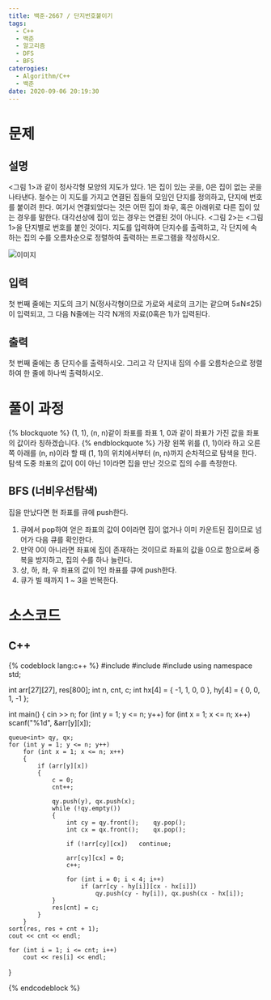 ```yaml
---
title: 백준-2667 / 단지번호붙이기
tags:
  - C++
  - 백준
  - 알고리즘
  - DFS
  - BFS
caterogies:
  - Algorithm/C++
  - 백준
date: 2020-09-06 20:19:30
---
```


# 문제

## 설명
<그림 1>과 같이 정사각형 모양의 지도가 있다.
1은 집이 있는 곳을, 0은 집이 없는 곳을 나타낸다. 철수는 이 지도를 가지고 연결된 집들의 모임인 단지를 정의하고, 단지에 번호를 붙이려 한다. 여기서 연결되었다는 것은 어떤 집이 좌우, 혹은 아래위로 다른 집이 있는 경우를 말한다. 대각선상에 집이 있는 경우는 연결된 것이 아니다. <그림 2>는 <그림 1>을 단지별로 번호를 붙인 것이다.
지도를 입력하여 단지수를 출력하고, 각 단지에 속하는 집의 수를 오름차순으로 정렬하여 출력하는 프로그램을 작성하시오.

![이미지](https://www.acmicpc.net/upload/images/ITVH9w1Gf6eCRdThfkegBUSOKd.png)
<!--more-->

## 입력
첫 번째 줄에는 지도의 크기 N(정사각형이므로 가로와 세로의 크기는 같으며 5≤N≤25)이 입력되고, 그 다음 N줄에는 각각 N개의 자료(0혹은 1)가 입력된다.

## 출력
첫 번째 줄에는 총 단지수를 출력하시오. 그리고 각 단지내 집의 수를 오름차순으로 정렬하여 한 줄에 하나씩 출력하시오.

# 풀이 과정
{% blockquote %}
(1, 1), (n, n)같이 좌표를 좌표
1, 0과 같이 좌표가 가진 값을 좌표의 값이라 칭하겠습니다.
{% endblockquote %}
가장 왼쪽 위를 (1, 1)이라 하고 오른쪽 아래를 (n, n)이라 할 때 (1, 1)의 위치에서부터 (n, n)까지 순차적으로 탐색을 한다.
탐색 도중 좌표의 값이 0이 아닌 1이라면 집을 만난 것으로 집의 수를 측정한다.

## BFS (너비우선탐색)
집을 만났다면 현 좌표를 큐에 push한다.
1. 큐에서 pop하여 얻은 좌표의 값이 0이라면 집이 없거나 이미 카운트된 집이므로 넘어가 다음 큐를 확인한다.
2. 만약 0이 아니라면 좌표에 집이 존재하는 것이므로 좌표의 값을 0으로 함으로써 중복을 방지하고, 집의 수를 하나 늘린다.
3. 상, 하, 좌, 우 좌표의 값이 1인 좌표를 큐에 push한다.
4. 큐가 빌 때까지 1 ~ 3을 반복한다. 

# 소스코드
## C++
{% codeblock lang:c++ %}
#include <iostream>
#include <queue>
#include <algorithm>
using namespace std;

int arr[27][27], res[800];
int n, cnt, c;
int hx[4] = { -1, 1, 0, 0 }, hy[4] = { 0, 0, 1, -1 };

int main()
{
	cin >> n;
	for (int y = 1; y <= n; y++)
		for (int x = 1; x <= n; x++)
			scanf("%1d", &arr[y][x]);

	queue<int> qy, qx;
	for (int y = 1; y <= n; y++)
		for (int x = 1; x <= n; x++)
		{
			if (arr[y][x])
			{
				c = 0;
				cnt++;
				
				qy.push(y), qx.push(x);
				while (!qy.empty())
				{
					int cy = qy.front();	qy.pop();
					int cx = qx.front();	qx.pop();

					if (!arr[cy][cx])	continue;

					arr[cy][cx] = 0;
					c++;

					for (int i = 0; i < 4; i++)
						if (arr[cy - hy[i]][cx - hx[i]])
							qy.push(cy - hy[i]), qx.push(cx - hx[i]);
				}
				res[cnt] = c;
			}
		}
	sort(res, res + cnt + 1);
	cout << cnt << endl;

	for (int i = 1; i <= cnt; i++)
		cout << res[i] << endl;
}

{% endcodeblock %}



